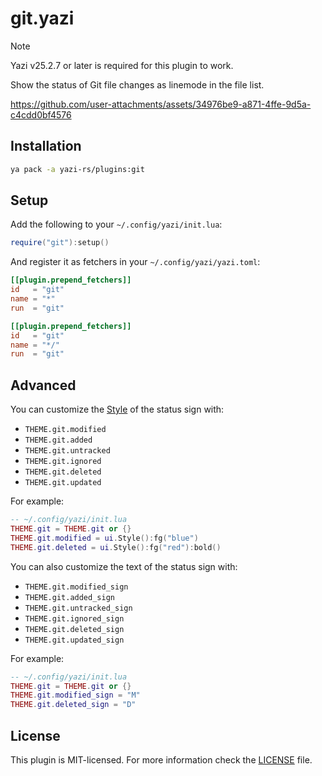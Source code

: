 # git.yazi

> [!NOTE]
> Yazi v25.2.7 or later is required for this plugin to work.

Show the status of Git file changes as linemode in the file list.

https://github.com/user-attachments/assets/34976be9-a871-4ffe-9d5a-c4cdd0bf4576

## Installation

```sh
ya pack -a yazi-rs/plugins:git
```

## Setup

Add the following to your `~/.config/yazi/init.lua`:

```lua
require("git"):setup()
```

And register it as fetchers in your `~/.config/yazi/yazi.toml`:

```toml
[[plugin.prepend_fetchers]]
id   = "git"
name = "*"
run  = "git"

[[plugin.prepend_fetchers]]
id   = "git"
name = "*/"
run  = "git"
```

## Advanced

You can customize the [Style](https://yazi-rs.github.io/docs/plugins/layout#style) of the status sign with:

- `THEME.git.modified`
- `THEME.git.added`
- `THEME.git.untracked`
- `THEME.git.ignored`
- `THEME.git.deleted`
- `THEME.git.updated`

For example:

```lua
-- ~/.config/yazi/init.lua
THEME.git = THEME.git or {}
THEME.git.modified = ui.Style():fg("blue")
THEME.git.deleted = ui.Style():fg("red"):bold()
```

You can also customize the text of the status sign with:

- `THEME.git.modified_sign`
- `THEME.git.added_sign`
- `THEME.git.untracked_sign`
- `THEME.git.ignored_sign`
- `THEME.git.deleted_sign`
- `THEME.git.updated_sign`

For example:

```lua
-- ~/.config/yazi/init.lua
THEME.git = THEME.git or {}
THEME.git.modified_sign = "M"
THEME.git.deleted_sign = "D"
```

## License

This plugin is MIT-licensed. For more information check the [LICENSE](LICENSE) file.
